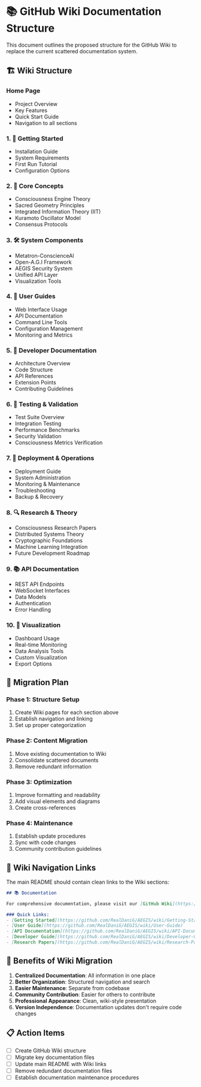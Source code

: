 # 📚 GitHub Wiki Documentation Structure

This document outlines the proposed structure for the GitHub Wiki to replace the current scattered documentation system.

## 🏗️ Wiki Structure

### Home Page
- Project Overview
- Key Features
- Quick Start Guide
- Navigation to all sections

### 1. 🚀 Getting Started
- Installation Guide
- System Requirements
- First Run Tutorial
- Configuration Options

### 2. 🧠 Core Concepts
- Consciousness Engine Theory
- Sacred Geometry Principles
- Integrated Information Theory (IIT)
- Kuramoto Oscillator Model
- Consensus Protocols

### 3. 🛠️ System Components
- Metatron-ConscienceAI
- Open-A.G.I Framework
- AEGIS Security System
- Unified API Layer
- Visualization Tools

### 4. 📖 User Guides
- Web Interface Usage
- API Documentation
- Command Line Tools
- Configuration Management
- Monitoring and Metrics

### 5. 🔧 Developer Documentation
- Architecture Overview
- Code Structure
- API References
- Extension Points
- Contributing Guidelines

### 6. 🧪 Testing & Validation
- Test Suite Overview
- Integration Testing
- Performance Benchmarks
- Security Validation
- Consciousness Metrics Verification

### 7. 🚀 Deployment & Operations
- Deployment Guide
- System Administration
- Monitoring & Maintenance
- Troubleshooting
- Backup & Recovery

### 8. 🔍 Research & Theory
- Consciousness Research Papers
- Distributed Systems Theory
- Cryptographic Foundations
- Machine Learning Integration
- Future Development Roadmap

### 9. 📚 API Documentation
- REST API Endpoints
- WebSocket Interfaces
- Data Models
- Authentication
- Error Handling

### 10. 🎨 Visualization
- Dashboard Usage
- Real-time Monitoring
- Data Analysis Tools
- Custom Visualization
- Export Options

## 📝 Migration Plan

### Phase 1: Structure Setup
1. Create Wiki pages for each section above
2. Establish navigation and linking
3. Set up proper categorization

### Phase 2: Content Migration
1. Move existing documentation to Wiki
2. Consolidate scattered documents
3. Remove redundant information

### Phase 3: Optimization
1. Improve formatting and readability
2. Add visual elements and diagrams
3. Create cross-references

### Phase 4: Maintenance
1. Establish update procedures
2. Sync with code changes
3. Community contribution guidelines

## 🔗 Wiki Navigation Links

The main README should contain clean links to the Wiki sections:

```markdown
## 📚 Documentation

For comprehensive documentation, please visit our [GitHub Wiki](https://github.com/RealDaniG/AEGIS/wiki).

### Quick Links:
- [Getting Started](https://github.com/RealDaniG/AEGIS/wiki/Getting-Started)
- [User Guide](https://github.com/RealDaniG/AEGIS/wiki/User-Guide)
- [API Documentation](https://github.com/RealDaniG/AEGIS/wiki/API-Documentation)
- [Developer Guide](https://github.com/RealDaniG/AEGIS/wiki/Developer-Guide)
- [Research Papers](https://github.com/RealDaniG/AEGIS/wiki/Research-Papers)
```

## 🎯 Benefits of Wiki Migration

1. **Centralized Documentation**: All information in one place
2. **Better Organization**: Structured navigation and search
3. **Easier Maintenance**: Separate from codebase
4. **Community Contribution**: Easier for others to contribute
5. **Professional Appearance**: Clean, wiki-style presentation
6. **Version Independence**: Documentation updates don't require code changes

## 📋 Action Items

- [ ] Create GitHub Wiki structure
- [ ] Migrate key documentation files
- [ ] Update main README with Wiki links
- [ ] Remove redundant documentation files
- [ ] Establish documentation maintenance procedures